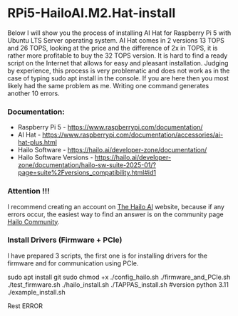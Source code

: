# RPi5-HailoAI.M2.Hat-install

Below I will show you the process of installing AI Hat for Raspberry Pi 5 with Ubuntu LTS Server operating system. AI Hat comes in 2 versions 13 TOPS and 26 TOPS, looking at the price and the difference of 2x in TOPS, it is rather more profitable to buy the 32 TOPS version. 
It is hard to find a ready script on the Internet that allows for easy and pleasant installation. Judging by experience, this process is very problematic and does not work as in the case of typing sudo apt install <package> in the console. 
If you are here then you most likely had the same problem as me. Writing one command generates another 10 errors.

### Documentation:
- Raspberry Pi 5 - https://www.raspberrypi.com/documentation/
- AI Hat - https://www.raspberrypi.com/documentation/accessories/ai-hat-plus.html
- Hailo Software - https://hailo.ai/developer-zone/documentation/
- Hailo Software Versions - https://hailo.ai/developer-zone/documentation/hailo-sw-suite-2025-01/?page=suite%2Fversions_compatibility.html#id1

### Attention !!! 
I recommend creating an account on [The Hailo AI](https://hailo.ai) website, because if any errors occur, the easiest way to find an answer is on the community page [Hailo Community](https://community.hailo.ai).

### Install Drivers (Firmware + PCIe)
I have prepared 3 scripts, the first one is for installing drivers for the firmware and for communication using PCIe.

sudo apt install git
sudo chmod +x ./config_hailo.sh
./firmware_and_PCIe.sh\
./test_firmware.sh
./hailo_install.sh
./TAPPAS_install.sh  #version python 3.11
./example_install.sh

Rest ERROR 